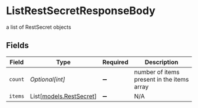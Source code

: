 # ListRestSecretResponseBody

a list of RestSecret objects


## Fields

| Field                                              | Type                                               | Required                                           | Description                                        |
| -------------------------------------------------- | -------------------------------------------------- | -------------------------------------------------- | -------------------------------------------------- |
| `count`                                            | *Optional[int]*                                    | :heavy_minus_sign:                                 | number of items present in the items array         |
| `items`                                            | List[[models.RestSecret](../models/restsecret.md)] | :heavy_minus_sign:                                 | N/A                                                |